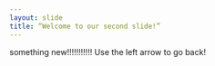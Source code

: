 ```yaml
---
layout: slide
title: “Welcome to our second slide!”
---
```

something new!!!!!!!!!!!
Use the left arrow to go back!
